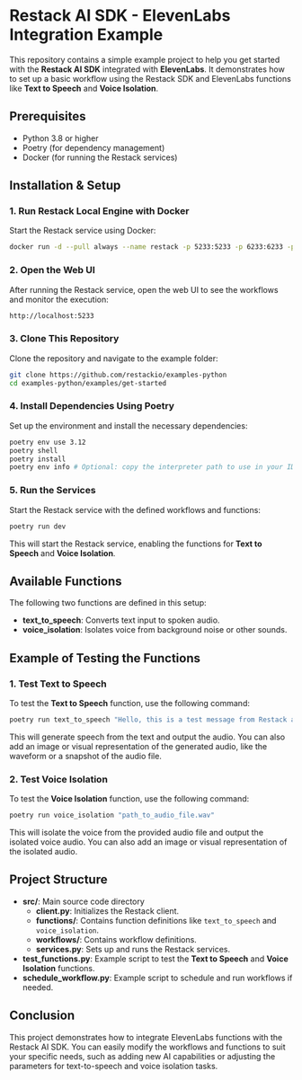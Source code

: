 # Restack AI SDK - ElevenLabs Integration Example

This repository contains a simple example project to help you get started with the **Restack AI SDK** integrated with **ElevenLabs**. It demonstrates how to set up a basic workflow using the Restack SDK and ElevenLabs functions like **Text to Speech** and **Voice Isolation**.

## Prerequisites

* Python 3.8 or higher
* Poetry (for dependency management)
* Docker (for running the Restack services)

## Installation & Setup

### 1. Run Restack Local Engine with Docker

Start the Restack service using Docker:

```bash
docker run -d --pull always --name restack -p 5233:5233 -p 6233:6233 -p 7233:7233 ghcr.io/restackio/restack:main
```

### 2. Open the Web UI

After running the Restack service, open the web UI to see the workflows and monitor the execution:

```bash
http://localhost:5233
```

### 3. Clone This Repository

Clone the repository and navigate to the example folder:

```bash
git clone https://github.com/restackio/examples-python
cd examples-python/examples/get-started
```

### 4. Install Dependencies Using Poetry

Set up the environment and install the necessary dependencies:

```bash
poetry env use 3.12
poetry shell
poetry install
poetry env info # Optional: copy the interpreter path to use in your IDE (e.g. Cursor, VSCode, etc.)
```

### 5. Run the Services

Start the Restack service with the defined workflows and functions:

```bash
poetry run dev
```

This will start the Restack service, enabling the functions for **Text to Speech** and **Voice Isolation**.

## Available Functions

The following two functions are defined in this setup:

* **text_to_speech**: Converts text input to spoken audio.
* **voice_isolation**: Isolates voice from background noise or other sounds.

## Example of Testing the Functions

### 1. Test Text to Speech

To test the **Text to Speech** function, use the following command:

```bash
poetry run text_to_speech "Hello, this is a test message from Restack and ElevenLabs!"
```

This will generate speech from the text and output the audio. You can also add an image or visual representation of the generated audio, like the waveform or a snapshot of the audio file.

### 2. Test Voice Isolation

To test the **Voice Isolation** function, use the following command:

```bash
poetry run voice_isolation "path_to_audio_file.wav"
```

This will isolate the voice from the provided audio file and output the isolated voice audio. You can also add an image or visual representation of the isolated audio.

## Project Structure

* **src/**: Main source code directory
   * **client.py**: Initializes the Restack client.
   * **functions/**: Contains function definitions like `text_to_speech` and `voice_isolation`.
   * **workflows/**: Contains workflow definitions.
   * **services.py**: Sets up and runs the Restack services.
* **test_functions.py**: Example script to test the **Text to Speech** and **Voice Isolation** functions.
* **schedule_workflow.py**: Example script to schedule and run workflows if needed.

## Conclusion

This project demonstrates how to integrate ElevenLabs functions with the Restack AI SDK. You can easily modify the workflows and functions to suit your specific needs, such as adding new AI capabilities or adjusting the parameters for text-to-speech and voice isolation tasks.

